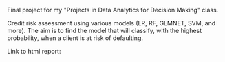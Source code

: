 Final project for my  "Projects in Data Analytics for Decision Making" class.

Credit risk assessment using various models (LR, RF, GLMNET, SVM, and more). The aim is to find the model that will classify, with the highest probability, when a client is at risk of defaulting.

Link to html report: 

